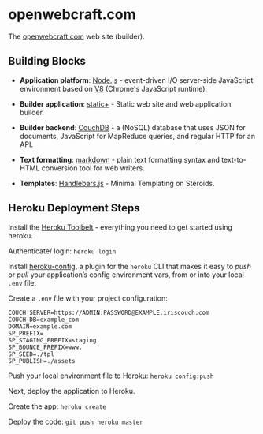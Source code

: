 # openwebcraft.com

The [openwebcraft.com][openwebcraft.com] web site (builder).

## Building Blocks

- **Application platform**: [Node.js][nodejs] - event-driven I/O server-side JavaScript environment based on [V8][v8] (Chrome's JavaScript runtime).

- **Builder application**: [static+][static-plus] -  Static web site and web application builder.

- **Builder backend**: [CouchDB][couchdb] - a (NoSQL) database
that uses JSON for documents, JavaScript for MapReduce queries, and regular HTTP for an API.

- **Text formatting**: [markdown][markdown] - plain text formatting syntax and text-to-HTML conversion tool for web writers.

- **Templates**: [Handlebars.js][handlebarsjs] - Minimal Templating on Steroids.

## Heroku Deployment Steps

Install the [Heroku Toolbelt][heroku-toolbelt] - everything you need to get started using heroku.

Authenticate/ login: `heroku login`

Install [heroku-config][heroku-config], a plugin for the `heroku` CLI that makes it easy to *push* or *pull* your application’s config environment vars, from or into your local `.env` file.

Create a `.env` file with your project configuration:

    COUCH_SERVER=https://ADMIN:PASSWORD@EXAMPLE.iriscouch.com
    COUCH_DB=example_com
    DOMAIN=example.com
    SP_PREFIX=
    SP_STAGING_PREFIX=staging.
    SP_BOUNCE_PREFIX=www.
    SP_SEED=./tpl
    SP_PUBLISH=./assets

Push your local environment file to Heroku: `heroku config:push`

Next, deploy the application to Heroku.

Create the app: `heroku create`

Deploy the code: `git push heroku master`


[openwebcraft.com]: http://openwebcraft.com "openwebcraft.com"
[static-plus]: https://github.com/iriscouch/static-plus "static+"
[couchdb]: http://couchdb.apache.org "CouchDB"
[nodejs]: http://nodejs.org "Node.js"
[v8]: http://code.google.com/p/v8/ "V8 JavaScript Engine"
[markdown]: http://daringfireball.net/projects/markdown/ "Markdown"
[handlebarsjs]: http://handlebarsjs.com "Handlebars.js"
[heroku-toolbelt]: https://toolbelt.heroku.com "heroku toolbelt"
[heroku-config]: https://github.com/ddollar/heroku-config "heroku-config"

